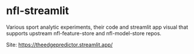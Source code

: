 # nfl-streamlit
Various sport analytic experiments, their code and streamlit app visual that supports upstream nfl-feature-store and nfl-model-store repos. 

Site: https://theedgepredictor.streamlit.app/
